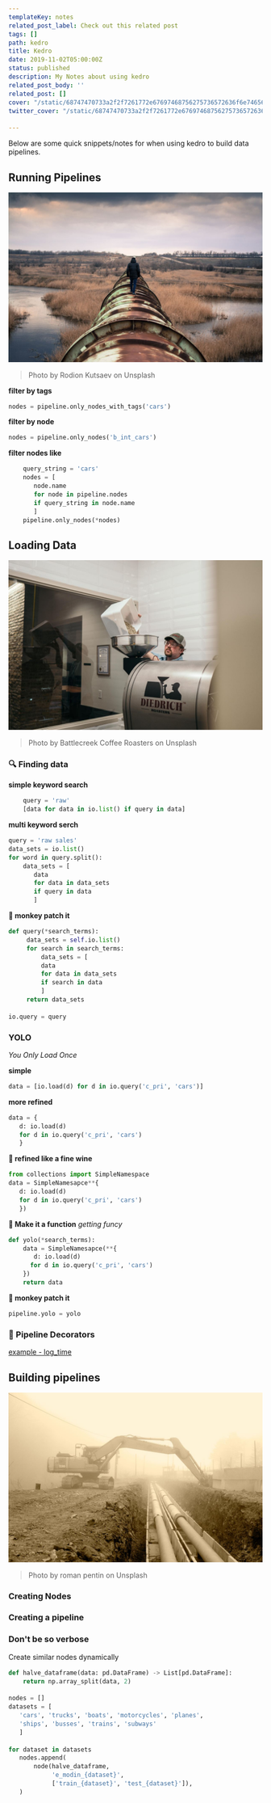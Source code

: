 ```yaml
---
templateKey: notes
related_post_label: Check out this related post
tags: []
path: kedro
title: Kedro
date: 2019-11-02T05:00:00Z
status: published
description: My Notes about using kedro
related_post_body: ''
related_post: []
cover: "/static/68747470733a2f2f7261772e67697468756275736572636f6e74656e742e636f6d2f7175616e74756d626c61636b6c6162732f6b6564726f2f6d61737465722f696d672f6b6564726f5f62616e6e65722e6a7067.jpg"
twitter_cover: "/static/68747470733a2f2f7261772e67697468756275736572636f6e74656e742e636f6d2f7175616e74756d626c61636b6c6162732f6b6564726f2f6d61737465722f696d672f6b6564726f5f62616e6e65722e6a7067.jpg"

---
```

Below are some quick snippets/notes for when using kedro to build data pipelines.

## Running Pipelines
![running pipelines](/rodion-kutsaev-xNdPWGJ6UCQ-unsplash.jpg)
> Photo by Rodion Kutsaev on Unsplash


**filter by tags**

``` python
nodes = pipeline.only_nodes_with_tags('cars')
```

**filter by node**

``` python
nodes = pipeline.only_nodes('b_int_cars')
```

**filter nodes like**

``` python
    query_string = 'cars'
    nodes = [
       node.name 
       for node in pipeline.nodes 
       if query_string in node.name
       ]
    pipeline.only_nodes(*nodes)
```

## Loading Data
![loading data](/battlecreek-coffee-roasters-eg6OUchGCsw-unsplash.jpg)
> Photo by Battlecreek Coffee Roasters on Unsplash

### 🔍 Finding data

**simple keyword search**

``` python
    query = 'raw'
    [data for data in io.list() if query in data]
```

**multi keyword serch**

``` python
query = 'raw sales'
data_sets = io.list()
for word in query.split():
	data_sets = [
       data 
       for data in data_sets 
       if query in data
       ]
```

**🐒 monkey patch it**

``` python
def query(*search_terms):
     data_sets = self.io.list()
     for search in search_terms:
         data_sets = [
         data 
         for data in data_sets 
         if search in data
         ]
     return data_sets
     
io.query = query
```

### YOLO

_You Only Load Once_

**simple**

``` python
data = [io.load(d) for d in io.query('c_pri', 'cars')]
```

**more refined**

``` python
data = {
   d: io.load(d)
   for d in io.query('c_pri', 'cars')
   }
```

**🍷 refined like a fine wine**

``` python
from collections import SimpleNamespace
data = SimpleNamesapce**{
   d: io.load(d) 
   for d in io.query('c_pri', 'cars')
   })
```

**🧀 Make it a function**
_getting funcy_

``` python
def yolo(*search_terms):
	data = SimpleNamesapce(**{
       d: io.load(d)
      for d in io.query('c_pri', 'cars')
    })
    return data
```

**🐒 monkey patch it**

``` python
pipeline.yolo = yolo
```

### 🎂 Pipeline Decorators

[example - log_time](https://kedro.readthedocs.io/en/latest/_modules/kedro/pipeline/decorators.html#log_time)

## Building pipelines

![building pipelines](/roman-pentin-T5QT2bmiD4E-unsplash.jpg)
> Photo by roman pentin on Unsplash
### Creating Nodes

### Creating a pipeline

### Don't be so verbose

Create similar nodes dynamically

``` python
def halve_dataframe(data: pd.DataFrame) -> List[pd.DataFrame]:
    return np.array_split(data, 2)

nodes = []
datasets = [
   'cars', 'trucks', 'boats', 'motorcycles', 'planes', 
   'ships', 'busses', 'trains', 'subways'
   ]

for dataset in datasets
   nodes.append(
       node(halve_dataframe,
            'e_modin_{dataset}',
            ['train_{dataset}', 'test_{dataset}']),
   )

```